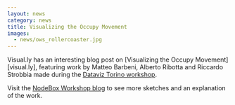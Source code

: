 ```yaml
---
layout: news
category: news
title: Visualizing the Occupy Movement
images:
  - news/ows_rollercoaster.jpg
---
```

Visual.ly has an interesting blog post on [Visualizing the Occupy Movement][visual.ly], featuring work by Matteo Barbeni, Alberto Ribotta and Riccardo Strobbia made during the [Dataviz Torino workshop][dataviz]. 

Visit the [NodeBox Workshop blog][blog] to see more sketches and an explanation of the work.

[visually]: http://blog.visual.ly/visualizing-the-occupy-movement/
[dataviz]: http://www.betternouveau.com/workshop/data_visualization_workshop.php
[blog]: http://workshops.nodebox.net/2011-torino/ows/